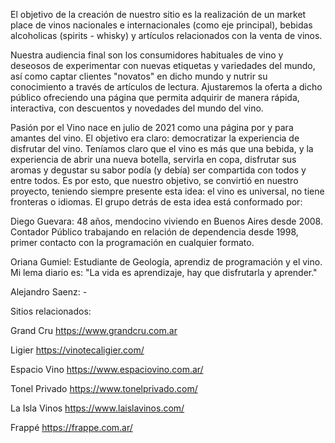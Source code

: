 El objetivo de la creación de nuestro sitio es la realización de un market place de vinos nacionales e internacionales (como eje principal), bebidas alcoholicas (spirits - whisky) y artículos relacionados con la venta de vinos.

Nuestra audiencia final son los consumidores habituales de vino y deseosos de experimentar con nuevas etiquetas y variedades del mundo, así como captar clientes "novatos" en dicho mundo y nutrir su conocimiento a través de artículos de lectura.
Ajustaremos la oferta a dicho público ofreciendo una página que permita adquirir de manera rápida, interactiva, con descuentos y novedades del mundo del vino.

Pasión por el Vino nace en julio de 2021 como una página por y para amantes del vino. 
El objetivo era claro: democratizar la experiencia de disfrutar del vino. Teníamos claro que el vino es más que una bebida, y la experiencia de abrir una nueva botella, servirla en copa, disfrutar sus aromas y degustar su sabor podía (y debía) ser compartida con todos y entre todos.
Es por esto, que nuestro objetivo, se convirtió en nuestro proyecto, teniendo siempre presente esta idea: el vino es universal, no tiene fronteras o idiomas. 
El grupo detrás de esta idea está conformado por:

Diego Guevara: 48 años, mendocino viviendo en Buenos Aires desde 2008. Contador Público trabajando en relación de dependencia desde 1998, primer contacto con la programación en cualquier formato.

Oriana Gumiel: Estudiante de Geología, aprendiz de programación y el vino. Mi lema diario es: "La vida es aprendizaje, hay que disfrutarla y aprender."

Alejandro Saenz: -

Sitios relacionados:

Grand Cru
https://www.grandcru.com.ar

Ligier
https://vinotecaligier.com/

Espacio Vino
https://www.espaciovino.com.ar/

Tonel Privado
https://www.tonelprivado.com/

La Isla Vinos
https://www.laislavinos.com/

Frappé
https://frappe.com.ar/